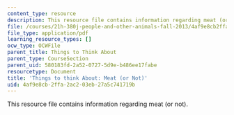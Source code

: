 ```yaml
---
content_type: resource
description: This resource file contains information regarding meat (or not).
file: /courses/21h-380j-people-and-other-animals-fall-2013/4af9e8cb2ffa2ac203eb27a5c741719b_MIT21H_380F13_read_notes04.pdf
file_type: application/pdf
learning_resource_types: []
ocw_type: OCWFile
parent_title: Things to Think About
parent_type: CourseSection
parent_uid: 580183fd-2a52-0727-5d9e-b486ee17fabe
resourcetype: Document
title: 'Things to think About: Meat (or Not)'
uid: 4af9e8cb-2ffa-2ac2-03eb-27a5c741719b
---
```

This resource file contains information regarding meat (or not).

